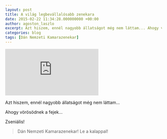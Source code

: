 ```yaml
---
layout: post
title: A világ legbevállalósabb zenekara
date: 2015-02-22 11:34:28.000000000 +00:00
author: agoston_laszlo
excerpt: Azt hiszem, ennél nagyobb állatságot még nem láttam... Ahogy vörösödnek a fejek... Zseniális! Dán Nemzeti Kamarazenekar! Le a kalappal!
categories: blog
tags: [Dán Nemzeti Kamarazenekar]
---
```


<iframe src="https://www.youtube.com/embed/MuvUaFp_qMQ" frameborder="0" allowfullscreen="allowfullscreen"></iframe>

Azt hiszem, ennél nagyobb állatságot még nem láttam...

Ahogy vörösödnek a fejek...

Zseniális!

> Dán Nemzeti Kamarazenekar! Le a kalappal!
